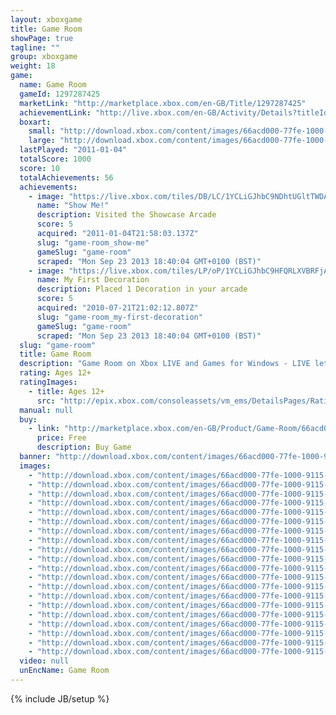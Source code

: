 ```yaml
---
layout: xboxgame
title: Game Room
showPage: true
tagline: ""
group: xboxgame
weight: 18
game: 
  name: Game Room
  gameId: 1297287425
  marketLink: "http://marketplace.xbox.com/en-GB/Title/1297287425"
  achievementLink: "http://live.xbox.com/en-GB/Activity/Details?titleId=1297287425"
  boxart: 
    small: "http://download.xbox.com/content/images/66acd000-77fe-1000-9115-d8024d530901/1033/boxartsm.jpg"
    large: "http://download.xbox.com/content/images/66acd000-77fe-1000-9115-d8024d530901/1033/boxartlg.jpg"
  lastPlayed: "2011-01-04"
  totalScore: 1000
  score: 10
  totalAchievements: 56
  achievements: 
    - image: "https://live.xbox.com/tiles/DB/LC/1YCLiGJhbC9NDhtUGltTWDAxL2FjaC8wLzQ5AAAAAOfn5-rtEhA=.jpg"
      name: "Show Me!"
      description: Visited the Showcase Arcade
      score: 5
      acquired: "2011-01-04T21:58:03.137Z"
      slug: "game-room_show-me"
      gameSlug: "game-room"
      scraped: "Mon Sep 23 2013 18:40:04 GMT+0100 (BST)"
    - image: "https://live.xbox.com/tiles/LP/oP/1YCLiGJhbC9HFQRLXVBRFjAxL2FjaC8wLzMAAAAA5+fn+iD6Nw==.jpg"
      name: My First Decoration
      description: Placed 1 Decoration in your arcade
      score: 5
      acquired: "2010-07-21T21:02:12.807Z"
      slug: "game-room_my-first-decoration"
      gameSlug: "game-room"
      scraped: "Mon Sep 23 2013 18:40:04 GMT+0100 (BST)"
  slug: "game-room"
  title: Game Room
  description: "Game Room on Xbox LIVE and Games for Windows - LIVE lets you relive the glory days of classic arcade and console games in their original forms. Your avatar will take part in the original sights, sounds and gameplay that will make these retro games come alive on your Xbox 360 and Windows-based PC in one fast, fun experience. Game Room will bring you a library of original classics like &ldquo;Centipede&reg;&rdquo; and &ldquo;Asteroids Deluxe&reg;&rdquo; from Atari Inc. and other favorites from Intellivision, Konami Corp, and more. With weekly new title releases, your arcade will soon be retrofitted to perfection. Challenge your friends to beat your high score by sending custom challenges and taunts across platforms, earn Achievements, unlock levels, and climb your way to the top of the universal leaderboards. Also enjoy the freedom of buying games for Game Room once and playing on both Xbox 360 and a Windows-based PC."
  rating: Ages 12+
  ratingImages: 
    - title: Ages 12+
      src: "http://epix.xbox.com/consoleassets/vm_ems/DetailsPages/RatingSystemID/14/default/Values/14003.png"
  manual: null
  buy: 
    - link: "http://marketplace.xbox.com/en-GB/Product/Game-Room/66acd000-77fe-1000-9115-d8024d530901?purchase=1&amp;DownloadType=Game"
      price: Free
      description: Buy Game
  banner: "http://download.xbox.com/content/images/66acd000-77fe-1000-9115-d8024d530901/1033/banner.png"
  images: 
    - "http://download.xbox.com/content/images/66acd000-77fe-1000-9115-d8024d530901/1033/screenlg1.jpg"
    - "http://download.xbox.com/content/images/66acd000-77fe-1000-9115-d8024d530901/1033/screenlg2.jpg"
    - "http://download.xbox.com/content/images/66acd000-77fe-1000-9115-d8024d530901/1033/screenlg3.jpg"
    - "http://download.xbox.com/content/images/66acd000-77fe-1000-9115-d8024d530901/1033/screenlg4.jpg"
    - "http://download.xbox.com/content/images/66acd000-77fe-1000-9115-d8024d530901/1033/screenlg5.jpg"
    - "http://download.xbox.com/content/images/66acd000-77fe-1000-9115-d8024d530901/1033/screenlg6.jpg"
    - "http://download.xbox.com/content/images/66acd000-77fe-1000-9115-d8024d530901/1033/screenlg7.jpg"
    - "http://download.xbox.com/content/images/66acd000-77fe-1000-9115-d8024d530901/1033/screenlg8.jpg"
    - "http://download.xbox.com/content/images/66acd000-77fe-1000-9115-d8024d530901/1033/screenlg9.jpg"
    - "http://download.xbox.com/content/images/66acd000-77fe-1000-9115-d8024d530901/1033/screenlg10.jpg"
    - "http://download.xbox.com/content/images/66acd000-77fe-1000-9115-d8024d530901/1033/screenlg11.jpg"
    - "http://download.xbox.com/content/images/66acd000-77fe-1000-9115-d8024d530901/1033/screenlg12.jpg"
    - "http://download.xbox.com/content/images/66acd000-77fe-1000-9115-d8024d530901/1033/screenlg13.jpg"
    - "http://download.xbox.com/content/images/66acd000-77fe-1000-9115-d8024d530901/1033/screenlg14.jpg"
    - "http://download.xbox.com/content/images/66acd000-77fe-1000-9115-d8024d530901/1033/screenlg15.jpg"
    - "http://download.xbox.com/content/images/66acd000-77fe-1000-9115-d8024d530901/7177/screenlg16.jpg"
    - "http://download.xbox.com/content/images/66acd000-77fe-1000-9115-d8024d530901/7177/screenlg17.jpg"
    - "http://download.xbox.com/content/images/66acd000-77fe-1000-9115-d8024d530901/7177/screenlg18.jpg"
    - "http://download.xbox.com/content/images/66acd000-77fe-1000-9115-d8024d530901/7177/screenlg19.jpg"
    - "http://download.xbox.com/content/images/66acd000-77fe-1000-9115-d8024d530901/7177/screenlg20.jpg"
  video: null
  unEncName: Game Room
---
```

{% include JB/setup %}
